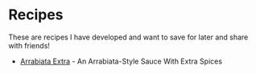 # Recipes
These are recipes I have developed and want to save for later and share with friends!

- [Arrabiata Extra](https://github.com/robrushton/recipes/blob/main/arrabiata-extra.md) - An Arrabiata-Style Sauce With Extra Spices
